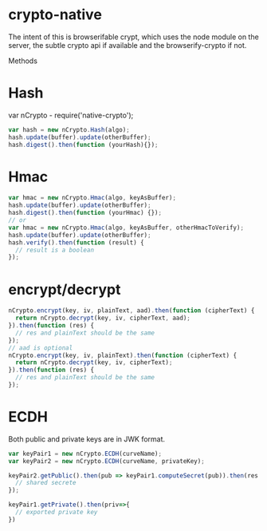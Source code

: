 crypto-native
===

The intent of this is browserifable crypt, which uses the node module on the server, the subtle crypto api if available and the browserify-crypto if not.

Methods

Hash
===
var nCrypto - require('native-crypto');
```js
var hash = new nCrypto.Hash(algo);
hash.update(buffer).update(otherBuffer);
hash.digest().then(function (yourHash){});
```
Hmac
===

```js
var hmac = new nCrypto.Hmac(algo, keyAsBuffer);
hash.update(buffer).update(otherBuffer);
hash.digest().then(function (yourHmac) {});
// or
var hmac = new nCrypto.Hmac(algo, keyAsBuffer, otherHmacToVerify);
hash.update(buffer).update(otherBuffer);
hash.verify().then(function (result) {
  // result is a boolean
});
```

encrypt/decrypt
===

```js
nCrypto.encrypt(key, iv, plainText, aad).then(function (cipherText) {
  return nCrypto.decrypt(key, iv, cipherText, aad);
}).then(function (res) {
  // res and plainText should be the same
});
// aad is optional
nCrypto.encrypt(key, iv, plainText).then(function (cipherText) {
  return nCrypto.decrypt(key, iv, cipherText);
}).then(function (res) {
  // res and plainText should be the same
});
```

ECDH
===

Both public and private keys are in JWK format.

```js
var keyPair1 = new nCrypto.ECDH(curveName);
var keyPair2 = new nCrypto.ECDH(curveName, privateKey);

keyPair2.getPublic().then(pub => keyPair1.computeSecret(pub)).then(res => {
  // shared secrete
});

keyPair1.getPrivate().then(priv=>{
  // exported private key
})
```
